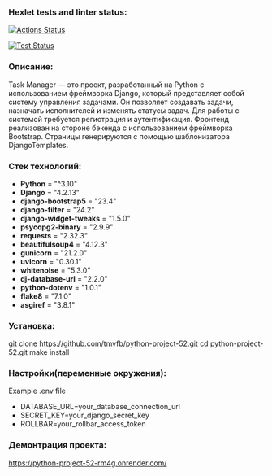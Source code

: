 ### Hexlet tests and linter status:

[![Actions Status](https://github.com/LuybovB/python-project-52/actions/workflows/hexlet-check.yml/badge.svg)](https://github.com/LuybovB/python-project-52/actions)

[![Test Status](https://github.com/LuybovB/python-project-52/actions/workflows/run_tests.yml/badge.svg)](https://github.com/LuybovB/python-project-52/actions/workflows/run_tests.yml)


### Описание:

Task Manager — это проект, разработанный на Python с использованием фреймворка Django, который представляет собой систему управления задачами. Он позволяет создавать задачи, назначать исполнителей и изменять статусы задач. Для работы с системой требуется регистрация и аутентификация.
Фронтенд реализован на стороне бэкенда с использованием фреймворка Bootstrap. Страницы генерируются с помощью шаблонизатора DjangoTemplates.


### Стек технологий:
* **Python** = "^3.10"
* **Django** = "4.2.13"
* **django-bootstrap5** = "23.4"
* **django-filter** = "24.2"
* **django-widget-tweaks** = "1.5.0"
* **psycopg2-binary** = "2.9.9"
* **requests** = "2.32.3"
* **beautifulsoup4** = "4.12.3"
* **gunicorn** = "21.2.0"
* **uvicorn** = "0.30.1"
* **whitenoise** = "5.3.0"
* **dj-database-url** = "2.2.0"
* **python-dotenv** = "1.0.1"
* **flake8** = "7.1.0"
* **asgiref** = "3.8.1"


### Установка:

git clone https://github.com/tmvfb/python-project-52.git
cd python-project-52.git
make install

### Настройки(переменные окружения):

Example .env file

* DATABASE_URL=your_database_connection_url
* SECRET_KEY=your_django_secret_key
* ROLLBAR=your_rollbar_access_token

### Демонтрация проекта:
https://python-project-52-rm4g.onrender.com/
